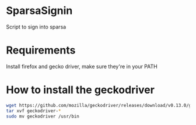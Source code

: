 # SparsaSignin
Script to sign into sparsa

# Requirements
Install firefox and gecko driver, make sure they're in your PATH

# How to install the geckodriver
```bash
wget https://github.com/mozilla/geckodriver/releases/download/v0.13.0/geckodriver-v0.13.0-linux64.tar.gz
tar xvf geckodriver-*
sudo mv geckodriver /usr/bin
```
